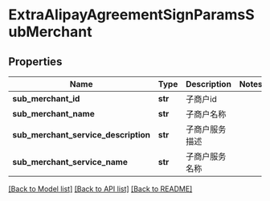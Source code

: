 # ExtraAlipayAgreementSignParamsSubMerchant

## Properties
Name | Type | Description | Notes
------------ | ------------- | ------------- | -------------
**sub_merchant_id** | **str** | 子商户id | 
**sub_merchant_name** | **str** | 子商户名称 | 
**sub_merchant_service_description** | **str** | 子商户服务描述 | 
**sub_merchant_service_name** | **str** | 子商户服务名称 | 

[[Back to Model list]](../README.md#documentation-for-models) [[Back to API list]](../README.md#documentation-for-api-endpoints) [[Back to README]](../README.md)


